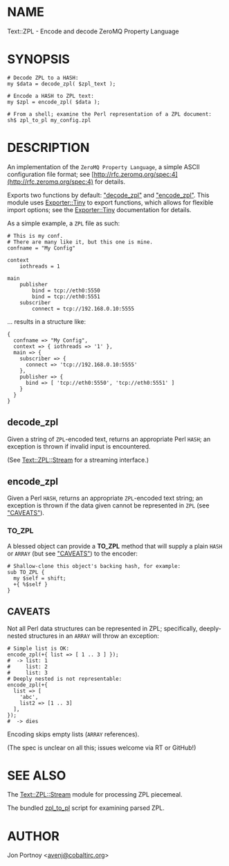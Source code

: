 # NAME

Text::ZPL - Encode and decode ZeroMQ Property Language

# SYNOPSIS

    # Decode ZPL to a HASH:
    my $data = decode_zpl( $zpl_text );

    # Encode a HASH to ZPL text:
    my $zpl = encode_zpl( $data );

    # From a shell; examine the Perl representation of a ZPL document:
    sh$ zpl_to_pl my_config.zpl

# DESCRIPTION

An implementation of the `ZeroMQ Property Language`, a simple ASCII
configuration file format; see [http://rfc.zeromq.org/spec:4](http://rfc.zeromq.org/spec:4) for details.

Exports two functions by default: ["decode\_zpl"](#decode_zpl) and ["encode\_zpl"](#encode_zpl). This
module uses [Exporter::Tiny](https://metacpan.org/pod/Exporter::Tiny) to export functions, which allows for flexible
import options; see the [Exporter::Tiny](https://metacpan.org/pod/Exporter::Tiny) documentation for details.

As a simple example, a `ZPL` file as such:

    # This is my conf.
    # There are many like it, but this one is mine.
    confname = "My Config"

    context
        iothreads = 1

    main
        publisher
            bind = tcp://eth0:5550
            bind = tcp://eth0:5551
        subscriber
            connect = tcp://192.168.0.10:5555

... results in a structure like:

    {
      confname => "My Config",
      context => { iothreads => '1' },
      main => {
        subscriber => {
          connect => 'tcp://192.168.0.10:5555'
        },
        publisher => {
          bind => [ 'tcp://eth0:5550', 'tcp://eth0:5551' ]
        }
      }
    }

## decode\_zpl

Given a string of `ZPL`-encoded text, returns an appropriate Perl `HASH`; an
exception is thrown if invalid input is encountered.

(See [Text::ZPL::Stream](https://metacpan.org/pod/Text::ZPL::Stream) for a streaming interface.)

## encode\_zpl

Given a Perl `HASH`, returns an appropriate `ZPL`-encoded text string; an
exception is thrown if the data given cannot be represented in `ZPL` (see
["CAVEATS"](#caveats)).

### TO\_ZPL

A blessed object can provide a **TO\_ZPL** method that will supply a plain
`HASH` or `ARRAY` (but see ["CAVEATS"](#caveats)) to the encoder:

    # Shallow-clone this object's backing hash, for example:
    sub TO_ZPL {
      my $self = shift;
      +{ %$self }
    }

## CAVEATS

Not all Perl data structures can be represented in ZPL; specifically,
deeply-nested structures in an `ARRAY` will throw an exception:

    # Simple list is OK:
    encode_zpl(+{ list => [ 1 .. 3 ] });
    #  -> list: 1
    #     list: 2
    #     list: 3
    # Deeply nested is not representable:
    encode_zpl(+{
      list => [
        'abc',
        list2 => [1 .. 3]
      ],
    });
    #  -> dies

Encoding skips empty lists (`ARRAY` references).

(The spec is unclear on all this; issues welcome via RT or GitHub!)

# SEE ALSO

The [Text::ZPL::Stream](https://metacpan.org/pod/Text::ZPL::Stream) module for processing ZPL piecemeal.

The bundled [zpl\_to\_pl](https://metacpan.org/pod/zpl_to_pl) script for examining parsed ZPL.

# AUTHOR

Jon Portnoy &lt;avenj@cobaltirc.org>

